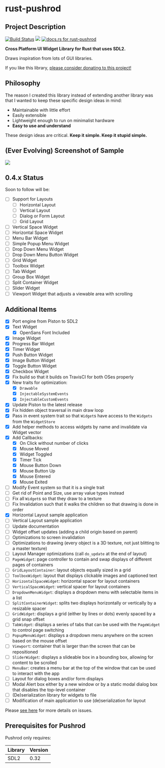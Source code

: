 # rust-pushrod

## Project Description

[![Build Status](https://travis-ci.org/KenSuenobu/rust-pushrod.svg?branch=master)](https://travis-ci.org/KenSuenobu/rust-pushrod)
[![](https://img.shields.io/crates/d/rust-pushrod.svg)](https://crates.io/crates/rust-pushrod)
[![docs.rs for rust-pushrod](https://docs.rs/rust-pushrod/badge.svg)](https://docs.rs/rust-pushrod)

**Cross Platform UI Widget Library for Rust that uses SDL2.**

Draws inspiration from lots of GUI libraries.

If you like this library, [please consider donating to this project!](https://www.patreon.com/KenSuenobu)

## Philosophy

The reason I created this library instead of extending another library was that
I wanted to keep these specific design ideas in mind:

- Maintainable with little effort
- Easily extensible
- Lightweight enough to run on minimalist hardware
- **Easy to use and understand**

These design ideas are critical.  **Keep it simple.  Keep it stupid simple.**

## (Ever Evolving) Screenshot of Sample

[![](docs/sample-0.3.7.png)](docs/sample-0.3.7.png)

## 0.4.x Status

Soon to follow will be:

- [ ] Support for Layouts
  - [ ] Horizontal Layout
  - [ ] Vertical Layout
  - [ ] Dialog or Form Layout
  - [ ] Grid Layout
- [ ] Vertical Space Widget
- [ ] Horizontal Space Widget
- [ ] Menu Bar Widget
- [ ] Simple Popup Menu Widget
- [ ] Drop Down Menu Widget
- [ ] Drop Down Menu Button Widget
- [ ] Grid Widget
- [ ] Toolbox Widget
- [ ] Tab Widget
- [ ] Group Box Widget
- [ ] Split Container Widget
- [ ] Slider Widget
- [ ] Viewport Widget that adjusts a viewable area with scrolling

## Additional Items

- [x] Port engine from Piston to SDL2
- [x] Text Widget
  - [x] OpenSans Font Included
- [x] Image Widget
- [x] Progress Bar Widget
- [x] Timer Widget
- [x] Push Button Widget
- [x] Image Button Widget
- [x] Toggle Button Widget
- [x] Checkbox Widget
- [x] Fix build so that it builds on TravisCI for both OSes properly
- [x] New traits for optimization:
  - [x] `Drawable`
  - [x] `InjectableSystemEvents`
  - [x] `InjectableCustomEvents`
- [x] Update Piston to the latest release
- [x] Fix hidden object traversal in main draw loop
- [x] Pass in event system trait so that `Widget`s have access to the `Widgets` from the `WidgetStore`
- [x] Add helper methods to access widgets by name and invalidate via Widget vector
- [x] Add Callbacks:
  - [x] On Click without number of clicks
  - [x] Mouse Moved
  - [x] Widget Toggled
  - [x] Timer Tick
  - [x] Mouse Button Down
  - [x] Mouse Button Up
  - [x] Mouse Entered
  - [x] Mouse Exited
- [ ] Modify Event system so that it is a single trait
- [ ] Get rid of Point and Size, use array value types instead
- [ ] Fix all `Widget`s so that they draw to a texture
- [ ] Fix Invalidation such that it walks the children so that drawing is done in order
- [x] Horizontal Layout sample application
- [ ] Vertical Layout sample application
- [ ] Update documentation
- [ ] Widget offset updates (adding a child origin based on parent)
- [ ] Optimizations to screen invalidation
- [ ] Optimizations to drawing (every object is a 3D texture, not just blitting to a master texture)
- [ ] Layout Manager optimizations (call `do_update` at the end of layout)
- [ ] `PageWidget`: page controller to contain and swap displays of different pages of containers
- [ ] `GridLayoutContainer`: layout objects equally sized in a grid
- [ ] `ToolboxWidget`: layout that displays clickable images and captioned text
- [ ] `HorizontalSpaceWidget`: horizontal spacer for layout containers
- [ ] `VerticalSpaceWidget`: vertical spacer for layout containers
- [ ] `DropdownMenuWidget`: displays a dropdown menu with selectable items in a list
- [ ] `SplitContainerWidget`: splits two displays horizontally or vertically by a resizable spacer
- [ ] `GridWidget`: displays a grid (either by lines or dots) evenly spaced by a grid snap offset
- [ ] `TabWidget`: displays a series of tabs that can be used with the `PageWidget` to control page switching
- [ ] `PopupMenuWidget`: displays a dropdown menu anywhere on the screen based on the mouse offset
- [ ] `Viewport`: container that is larger than the screen that can be repositioned
- [ ] `SliderWidget`: displays a slideable box in a bounding box, allowing for content to be scrolled
- [ ] `MenuBar`: creates a menu bar at the top of the window that can be used to interact with the app
- [ ] Layout for dialog boxes and/or form displays
- [ ] Modal Alert box either by a new window or by a static modal dialog box that disables the top-level container
- [ ] (De)serialization library for widgets to file
- [ ] Modification of main application to use (de)serialization for layout

Please [see here](https://github.com/KenSuenobu/rust-pushrod/milestone/5) for more details on issues.

## Prerequisites for Pushrod

Pushrod only requires:

| Library | Version |
| ------- | ------- |
| SDL2    | 0.32 |
